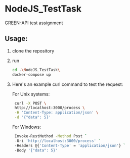 # NodeJS_TestTask
GREEN-API test assignment

## Usage:
1) clone the repository
2) run
    ```bash
    cd .\NodeJS_TestTask\
    docker-compose up
    ```
4) Here's an example curl command to test the request:

   For Unix systems:
   ```bash
    curl -X POST \
    http://localhost:3000/process \
    -H 'Content-Type: application/json' \
    -d '{"data": 5}'
    ```
   For Windows:
   ```bash
    Invoke-RestMethod -Method Post `
    -Uri 'http://localhost:3000/process' `
    -Headers @{'Content-Type' = 'application/json'} `
    -Body '{"data": 5}'
   ```
